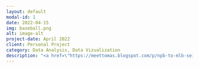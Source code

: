 ```yaml
---
layout: default
modal-id: 1
date: 2022-04-15
img: baseball.png
alt: image-alt
project-date: April 2022
client: Personal Project
category: Data Analysis, Data Vizualization
description: "<a href=\"https://meettomas.blogspot.com/p/npb-to-mlb-seiya-suzuki.html\" target=\"_blank\" style=\"color: blue;\"><b><i>A case study on the transition from the Japanese baseball league to the Majors, and what we can expect from Seiya Suzuki.</i></b></a>"
---
```

